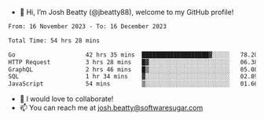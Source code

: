 - 👋 Hi, I’m Josh Beatty (@jbeatty88), welcome to my GitHub profile!

<!--START_SECTION:waka-->

```txt
From: 16 November 2023 - To: 16 December 2023

Total Time: 54 hrs 28 mins

Go                    42 hrs 35 mins  ███████████████████▓░░░░░   78.20 %
HTTP Request          3 hrs 28 mins   █▓░░░░░░░░░░░░░░░░░░░░░░░   06.38 %
GraphQL               2 hrs 46 mins   █▒░░░░░░░░░░░░░░░░░░░░░░░   05.08 %
SQL                   1 hr 34 mins    ▓░░░░░░░░░░░░░░░░░░░░░░░░   02.89 %
JavaScript            54 mins         ▒░░░░░░░░░░░░░░░░░░░░░░░░   01.66 %
```

<!--END_SECTION:waka-->

- 💞️ I would love to collaborate!
- 📫 You can reach me at josh.beatty@softwaresugar.com

<!---
jbeatty88/jbeatty88 is a ✨ special ✨ repository because its `README.md` (this file) appears on your GitHub profile.
You can click the Preview link to take a look at your changes.
--->
